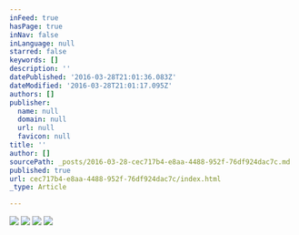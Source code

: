 ```yaml
---
inFeed: true
hasPage: true
inNav: false
inLanguage: null
starred: false
keywords: []
description: ''
datePublished: '2016-03-28T21:01:36.083Z'
dateModified: '2016-03-28T21:01:17.095Z'
authors: []
publisher:
  name: null
  domain: null
  url: null
  favicon: null
title: ''
author: []
sourcePath: _posts/2016-03-28-cec717b4-e8aa-4488-952f-76df924dac7c.md
published: true
url: cec717b4-e8aa-4488-952f-76df924dac7c/index.html
_type: Article

---
```

![](https://the-grid-user-content.s3-us-west-2.amazonaws.com/4be7f6da-fabb-4a22-a16f-7c68ccfd6013.jpg)
![](https://the-grid-user-content.s3-us-west-2.amazonaws.com/030597bf-9d6e-4426-a466-69119156259c.jpg)
![](https://the-grid-user-content.s3-us-west-2.amazonaws.com/878dd3a5-2567-4858-b247-426a4d16f66e.jpg)
![](https://the-grid-user-content.s3-us-west-2.amazonaws.com/c64ced65-5b63-4396-b3b7-b44c453c7e22.jpg)